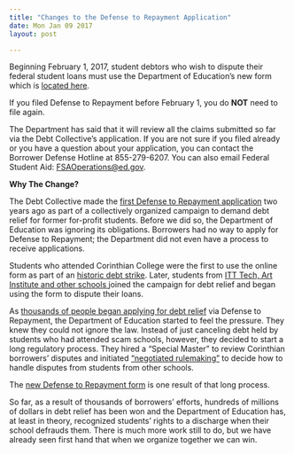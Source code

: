 ```yaml
---
title: "Changes to the Defense to Repayment Application"
date: Mon Jan 09 2017
layout: post

---
```


Beginning February 1, 2017, student debtors who wish to dispute their federal student loans must use the Department of Education’s new form which is [located here](http://studentaid.ed.gov/sa/repay-loans/forgiveness-cancellation/borrower-defense#borrower-defense-application). 

If you filed Defense to Repayment before February 1, you do **NOT** need to file again. 

The Department has said that it will review all the claims submitted so far via the Debt Collective’s application. If you are not sure if you filed already or you have a question about your application, you can contact the Borrower Defense Hotline at 855-279-6207. You can also email Federal Student Aid: 
FSAOperations@ed.gov. 

**Why The Change?**

The Debt Collective made the [first Defense to Repayment application](https://debtcollective.org/defense-to-repayment) two years ago as part of a collectively organized campaign to demand debt relief for former for-profit students. Before we did so, the Department of Education was ignoring its obligations. Borrowers had no way to apply for Defense to Repayment; the Department did not even have a process to receive applications.

Students who attended Corinthian College were the first to use the online form as part of an [historic debt strike](http://blog.debtcollective.org/former-students-of-everest-college-declare-a-student-debt-strike/). Later, students from [ITT Tech, Art Institute and other schools ](http://blog.debtcollective.org/students-make-their-voices-heard-at-art-institutes-open-house/)joined the campaign for debt relief and began using the form to dispute their loans. 

As [thousands of people began applying for debt relief](http://blog.debtcollective.org/debt-collective-members-bring-their-demands-back-to-washington-d-c/) via Defense to Repayment, the Department of Education started to feel the pressure. They knew they could not ignore the law. Instead of just canceling debt held by students who had attended scam schools, however, they decided to start a long regulatory process. They hired a “Special Master” to review Corinthian borrowers’ disputes and initiated [“negotiated rulemaking”](http://blog.debtcollective.org/wearing-the-red-square-with-pride-student-negotiator-report-from-washington/) to decide how to handle disputes from students from other schools. 

The [new Defense to Repayment form](http://studentaid.ed.gov/sa/repay-loans/forgiveness-cancellation/borrower-defense#borrower-defense-application) is one result of that long process. 

So far, as a result of thousands of borrowers’ efforts, hundreds of millions of dollars in debt relief has been won and the Department of Education has, at least in theory, recognized students’ rights to a discharge when their school defrauds them. There is much more work still to do, but we have already seen first hand that when we organize together we can win.

